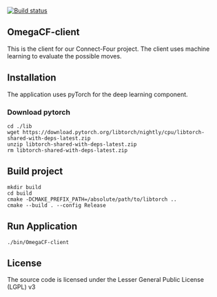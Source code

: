 [![Build status](https://ci.appveyor.com/api/projects/status/4jbml8q4uu8udri1/branch/dev?svg=true)](https://ci.appveyor.com/project/Simple-codinger/omegacf-client/branch/dev)

## OmegaCF-client
This is the client for our Connect-Four project. 
The client uses machine learning to evaluate the possible moves.

## Installation
The application uses pyTorch for the deep learning component. 
### Download pytorch
````
cd ./lib
wget https://download.pytorch.org/libtorch/nightly/cpu/libtorch-shared-with-deps-latest.zip
unzip libtorch-shared-with-deps-latest.zip 
rm libtorch-shared-with-deps-latest.zip 
````
## Build project
````
mkdir build
cd build
cmake -DCMAKE_PREFIX_PATH=/absolute/path/to/libtorch ..
cmake --build . --config Release
````

## Run Application
````
./bin/OmegaCF-client
````

## License
The source code is licensed under the Lesser General Public License (LGPL) v3

